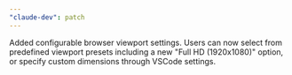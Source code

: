 ```yaml
---
"claude-dev": patch
---
```


Added configurable browser viewport settings. Users can now select from predefined viewport presets including a new "Full HD (1920x1080)" option, or specify custom dimensions through VSCode settings.
